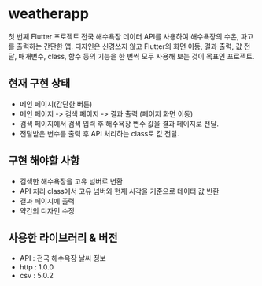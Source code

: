 # weatherapp

첫 번째 Flutter 프로젝트
전국 해수욕장 데이터 API를 사용하여 해수욕장의 수온, 파고를 출력하는 간단한 앱.
디자인은 신경쓰지 않고 Flutter의 화면 이동, 결과 출력, 값 전달, 매개변수, class, 함수 등의 기능을 한 번씩 모두 사용해 보는 것이 목표인 프로젝트.

## 현재 구현 상태
- 메인 페이지(간단한 버튼)
- 메인 페이지 -> 검색 페이지 -> 결과 출력 (페이지 화면 이동)
- 검색 페이지에서 검색 입력 후 해수욕장 변수 값을 결과 페이지로 전달.
- 전달받은 변수를 출력 후 API 처리하는 class로 값 전달.

## 구현 해야할 사항
- 검색한 해수욕장을 고유 넘버로 변환
- API 처리 class에서 고유 넘버와 현재 시각을 기준으로 데이터 값 반환
- 결과 페이지에 출력
- 약간의 디자인 수정

## 사용한 라이브러리 & 버전
- API : 전국 해수욕장 날씨 정보
- http : 1.0.0
- csv : 5.0.2
